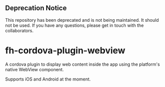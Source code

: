 ## Deprecation Notice
This repository has been deprecated and is not being maintained. It should not be used. If you have any questions, please get in touch with the collaborators.

fh-cordova-plugin-webview
=========================

A cordova plugin to display web content inside the app using the platform's native WebView component.

Supports iOS and Android at the moment.
